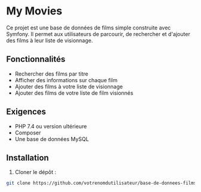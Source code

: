 # My Movies

Ce projet est une base de données de films simple construite avec Symfony. Il permet aux utilisateurs de parcourir, de rechercher et d'ajouter des films à leur liste de visionnage.

## Fonctionnalités

* Rechercher des films par titre
* Afficher des informations sur chaque film
* Ajouter des films à votre liste de visionnage
* Ajouter des films de votre liste de film visionnés

## Exigences

* PHP 7.4 ou version ultérieure
* Composer
* Une base de données MySQL

## Installation

1. Cloner le dépôt :

```bash
git clone https://github.com/votrenomdutilisateur/base-de-donnees-films.git
